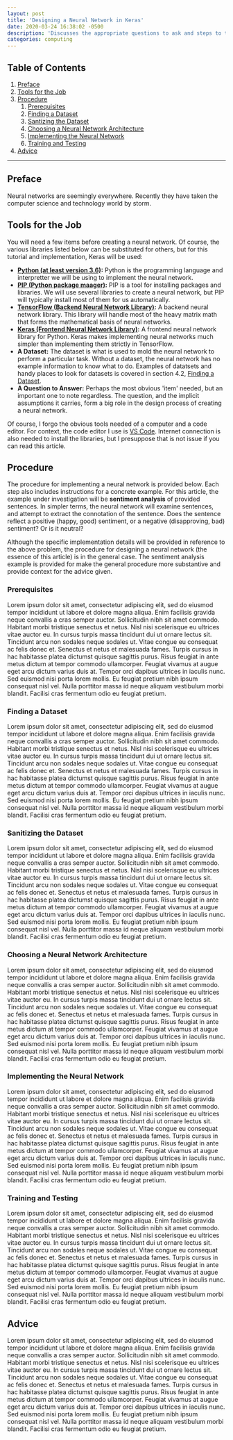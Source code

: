 ```yaml
---
layout: post
title: 'Designing a Neural Network in Keras'
date: 2020-03-24 16:38:02 -0500
description: 'Discusses the appropriate questions to ask and steps to take in designing and implementing a neural network in Keras for a given problem, with a toy example implementation. Emphasis on dense, convolutional, and recurrent neural networks, with particular focus on recurrent LSTM networks.'
categories: computing
---
```


## Table of Contents
1. [Preface](#preface)
2. [Tools for the Job](#tools-for-the-job)
4. [Procedure](#procedure)
    1. [Prerequisites](#prerequisites)
    2. [Finding a Dataset](#finding-a-dataset)
    3. [Santizing the Dataset](#sanitizing-the-dataset)
    4. [Choosing a Neural Network Architecture](#choosing-a-neural-network-architecture)
    5. [Implementing the Neural Network](#implementing-the-neural-network)
    6. [Training and Testing](#training-and-testing)
5. [Advice](#advice)

----------------------------------------------------------------------------------------------

## Preface
Neural networks are seemingly everywhere. Recently they have taken the computer science and technology world by storm. 

## Tools for the Job
You will need a few items before creating a neural network. Of course, the various libraries listed below can be substituted for others, but for this tutorial and implementation, Keras will be used:

* **[Python (at least version 3.6)](https://www.python.org/downloads/):** Python is the programming language and interpretter we will be using to implement the neural network.
* **[PIP (Python package maager)](https://pip.pypa.io/en/stable/installing/):** PIP is a tool for installing packages and libraries. We will use several libraries to create a neural network, but PIP will typically install most of them for us automatically.
* **[TensorFlow (Backend Neural Network Library)](https://www.tensorflow.org/install/):** A backend neural network library. This library will handle most of the heavy matrix math that forms the mathematical basis of neural networks.
* **[Keras (Frontend Neural Network Library)](https://keras.io/#installation):** A frontend neural network library for Python. Keras makes implementing neural networks much simpler than implementing them strictly in TensorFlow. 
* **A Dataset:** The dataset is what is used to mold the neural network to perform a particular task. Without a dataset, the neural network has no example information to know what to do. Examples of datatsets and handy places to look for datasets is covered in section 4.2, [Finding a Dataset](#finding-a-dataset).
* **A Question to Answer:** Perhaps the most obvious 'item' needed, but an important one to note regardless. The question, and the implicit assumptions it carries, form a big role in the design process of creating a neural network. 

Of course, I forgo the obvious tools needed of a computer and a code editor. For context, the code editor I use is [VS Code](https://code.visualstudio.com). Internet connection is also needed to install the libraries, but I presuppose that is not issue if you can read this article.

## Procedure
The procedure for implementing a neural network is provided below. Each step also includes instructions for a concrete example. For this article, the example under investigation will be **sentiment analysis** of provided sentences. In simpler terms, the neural network will examine sentences, and attempt to extract the connotation of the sentence. Does the sentence reflect a positive (happy, good) sentiment, or a negative (disapproving, bad) sentiment? Or is it neutral? 

Although the specific implementation details will be provided in reference to the above problem, the procedure for designing a neural network (the essence of this article) is in the general case. The sentiment analysis example is provided for make the general procedure more substantive and provide context for the advice given.

### Prerequisites
Lorem ipsum dolor sit amet, consectetur adipiscing elit, sed do eiusmod tempor incididunt ut labore et dolore magna aliqua. Enim facilisis gravida neque convallis a cras semper auctor. Sollicitudin nibh sit amet commodo. Habitant morbi tristique senectus et netus. Nisl nisi scelerisque eu ultrices vitae auctor eu. In cursus turpis massa tincidunt dui ut ornare lectus sit. Tincidunt arcu non sodales neque sodales ut. Vitae congue eu consequat ac felis donec et. Senectus et netus et malesuada fames. Turpis cursus in hac habitasse platea dictumst quisque sagittis purus. Risus feugiat in ante metus dictum at tempor commodo ullamcorper. Feugiat vivamus at augue eget arcu dictum varius duis at. Tempor orci dapibus ultrices in iaculis nunc. Sed euismod nisi porta lorem mollis. Eu feugiat pretium nibh ipsum consequat nisl vel. Nulla porttitor massa id neque aliquam vestibulum morbi blandit. Facilisi cras fermentum odio eu feugiat pretium.

### Finding a Dataset
Lorem ipsum dolor sit amet, consectetur adipiscing elit, sed do eiusmod tempor incididunt ut labore et dolore magna aliqua. Enim facilisis gravida neque convallis a cras semper auctor. Sollicitudin nibh sit amet commodo. Habitant morbi tristique senectus et netus. Nisl nisi scelerisque eu ultrices vitae auctor eu. In cursus turpis massa tincidunt dui ut ornare lectus sit. Tincidunt arcu non sodales neque sodales ut. Vitae congue eu consequat ac felis donec et. Senectus et netus et malesuada fames. Turpis cursus in hac habitasse platea dictumst quisque sagittis purus. Risus feugiat in ante metus dictum at tempor commodo ullamcorper. Feugiat vivamus at augue eget arcu dictum varius duis at. Tempor orci dapibus ultrices in iaculis nunc. Sed euismod nisi porta lorem mollis. Eu feugiat pretium nibh ipsum consequat nisl vel. Nulla porttitor massa id neque aliquam vestibulum morbi blandit. Facilisi cras fermentum odio eu feugiat pretium.

### Sanitizing the Dataset
Lorem ipsum dolor sit amet, consectetur adipiscing elit, sed do eiusmod tempor incididunt ut labore et dolore magna aliqua. Enim facilisis gravida neque convallis a cras semper auctor. Sollicitudin nibh sit amet commodo. Habitant morbi tristique senectus et netus. Nisl nisi scelerisque eu ultrices vitae auctor eu. In cursus turpis massa tincidunt dui ut ornare lectus sit. Tincidunt arcu non sodales neque sodales ut. Vitae congue eu consequat ac felis donec et. Senectus et netus et malesuada fames. Turpis cursus in hac habitasse platea dictumst quisque sagittis purus. Risus feugiat in ante metus dictum at tempor commodo ullamcorper. Feugiat vivamus at augue eget arcu dictum varius duis at. Tempor orci dapibus ultrices in iaculis nunc. Sed euismod nisi porta lorem mollis. Eu feugiat pretium nibh ipsum consequat nisl vel. Nulla porttitor massa id neque aliquam vestibulum morbi blandit. Facilisi cras fermentum odio eu feugiat pretium.

### Choosing a Neural Network Architecture
Lorem ipsum dolor sit amet, consectetur adipiscing elit, sed do eiusmod tempor incididunt ut labore et dolore magna aliqua. Enim facilisis gravida neque convallis a cras semper auctor. Sollicitudin nibh sit amet commodo. Habitant morbi tristique senectus et netus. Nisl nisi scelerisque eu ultrices vitae auctor eu. In cursus turpis massa tincidunt dui ut ornare lectus sit. Tincidunt arcu non sodales neque sodales ut. Vitae congue eu consequat ac felis donec et. Senectus et netus et malesuada fames. Turpis cursus in hac habitasse platea dictumst quisque sagittis purus. Risus feugiat in ante metus dictum at tempor commodo ullamcorper. Feugiat vivamus at augue eget arcu dictum varius duis at. Tempor orci dapibus ultrices in iaculis nunc. Sed euismod nisi porta lorem mollis. Eu feugiat pretium nibh ipsum consequat nisl vel. Nulla porttitor massa id neque aliquam vestibulum morbi blandit. Facilisi cras fermentum odio eu feugiat pretium.

### Implementing the Neural Network
Lorem ipsum dolor sit amet, consectetur adipiscing elit, sed do eiusmod tempor incididunt ut labore et dolore magna aliqua. Enim facilisis gravida neque convallis a cras semper auctor. Sollicitudin nibh sit amet commodo. Habitant morbi tristique senectus et netus. Nisl nisi scelerisque eu ultrices vitae auctor eu. In cursus turpis massa tincidunt dui ut ornare lectus sit. Tincidunt arcu non sodales neque sodales ut. Vitae congue eu consequat ac felis donec et. Senectus et netus et malesuada fames. Turpis cursus in hac habitasse platea dictumst quisque sagittis purus. Risus feugiat in ante metus dictum at tempor commodo ullamcorper. Feugiat vivamus at augue eget arcu dictum varius duis at. Tempor orci dapibus ultrices in iaculis nunc. Sed euismod nisi porta lorem mollis. Eu feugiat pretium nibh ipsum consequat nisl vel. Nulla porttitor massa id neque aliquam vestibulum morbi blandit. Facilisi cras fermentum odio eu feugiat pretium.

### Training and Testing
Lorem ipsum dolor sit amet, consectetur adipiscing elit, sed do eiusmod tempor incididunt ut labore et dolore magna aliqua. Enim facilisis gravida neque convallis a cras semper auctor. Sollicitudin nibh sit amet commodo. Habitant morbi tristique senectus et netus. Nisl nisi scelerisque eu ultrices vitae auctor eu. In cursus turpis massa tincidunt dui ut ornare lectus sit. Tincidunt arcu non sodales neque sodales ut. Vitae congue eu consequat ac felis donec et. Senectus et netus et malesuada fames. Turpis cursus in hac habitasse platea dictumst quisque sagittis purus. Risus feugiat in ante metus dictum at tempor commodo ullamcorper. Feugiat vivamus at augue eget arcu dictum varius duis at. Tempor orci dapibus ultrices in iaculis nunc. Sed euismod nisi porta lorem mollis. Eu feugiat pretium nibh ipsum consequat nisl vel. Nulla porttitor massa id neque aliquam vestibulum morbi blandit. Facilisi cras fermentum odio eu feugiat pretium.

## Advice
Lorem ipsum dolor sit amet, consectetur adipiscing elit, sed do eiusmod tempor incididunt ut labore et dolore magna aliqua. Enim facilisis gravida neque convallis a cras semper auctor. Sollicitudin nibh sit amet commodo. Habitant morbi tristique senectus et netus. Nisl nisi scelerisque eu ultrices vitae auctor eu. In cursus turpis massa tincidunt dui ut ornare lectus sit. Tincidunt arcu non sodales neque sodales ut. Vitae congue eu consequat ac felis donec et. Senectus et netus et malesuada fames. Turpis cursus in hac habitasse platea dictumst quisque sagittis purus. Risus feugiat in ante metus dictum at tempor commodo ullamcorper. Feugiat vivamus at augue eget arcu dictum varius duis at. Tempor orci dapibus ultrices in iaculis nunc. Sed euismod nisi porta lorem mollis. Eu feugiat pretium nibh ipsum consequat nisl vel. Nulla porttitor massa id neque aliquam vestibulum morbi blandit. Facilisi cras fermentum odio eu feugiat pretium.
